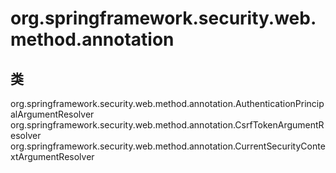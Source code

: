 # org.springframework.security.web.method.annotation

## 类

org.springframework.security.web.method.annotation.AuthenticationPrincipalArgumentResolver
org.springframework.security.web.method.annotation.CsrfTokenArgumentResolver
org.springframework.security.web.method.annotation.CurrentSecurityContextArgumentResolver





